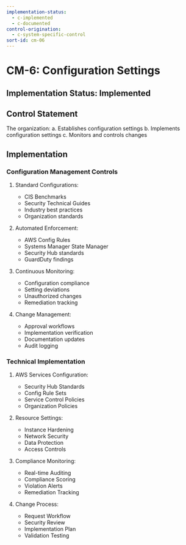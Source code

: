 ```yaml
---
implementation-status:
  - c-implemented
  - c-documented
control-origination:
  - c-system-specific-control
sort-id: cm-06
---
```


# CM-6: Configuration Settings

## Implementation Status: Implemented

## Control Statement

The organization:
a. Establishes configuration settings
b. Implements configuration settings
c. Monitors and controls changes

## Implementation

### Configuration Management Controls

1. Standard Configurations:
   - CIS Benchmarks
   - Security Technical Guides
   - Industry best practices
   - Organization standards

2. Automated Enforcement:
   - AWS Config Rules
   - Systems Manager State Manager
   - Security Hub standards
   - GuardDuty findings

3. Continuous Monitoring:
   - Configuration compliance
   - Setting deviations
   - Unauthorized changes
   - Remediation tracking

4. Change Management:
   - Approval workflows
   - Implementation verification
   - Documentation updates
   - Audit logging

### Technical Implementation

1. AWS Services Configuration:
   - Security Hub Standards
   - Config Rule Sets
   - Service Control Policies
   - Organization Policies

2. Resource Settings:
   - Instance Hardening
   - Network Security
   - Data Protection
   - Access Controls

3. Compliance Monitoring:
   - Real-time Auditing
   - Compliance Scoring
   - Violation Alerts
   - Remediation Tracking

4. Change Process:
   - Request Workflow
   - Security Review
   - Implementation Plan
   - Validation Testing
